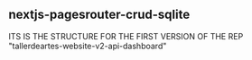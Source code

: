 ## nextjs-pagesrouter-crud-sqlite

ITS IS THE STRUCTURE FOR THE FIRST VERSION OF THE REP "tallerdeartes-website-v2-api-dashboard"